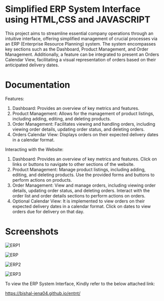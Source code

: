 # Simplified ERP System Interface using HTML,CSS and JAVASCRIPT

This project aims to streamline essential company operations through an intuitive interface, offering simplified management of crucial processes via an ERP (Enterprise Resource Planning) system. The system encompasses key sections such as the Dashboard, Product Management, and Order Management. Additionally, a feature can be integrated to present an Orders Calendar View, facilitating a visual representation of orders based on their anticipated delivery dates.

# Documentation

Features:

1. Dashboard: Provides an overview of key metrics and features.
2. Product Management: Allows for the management of product listings, including adding, editing, and deleting products.
3. Order Management: Facilitates viewing and handling orders, including viewing order details, updating order status, and deleting orders.
4. Orders Calendar View: Displays orders on their expected delivery dates in a calendar format.

Interacting with the Website:

1. Dashboard: Provides an overview of key metrics and features. Click on links or buttons to navigate to other sections of the website.
2. Product Management: Manage product listings, including adding, editing, and deleting products. Use the provided forms and buttons to perform actions on products.
3. Order Management: View and manage orders, including viewing order details, updating order status, and deleting orders. Interact with the order list and order details sections to perform actions on orders.
4. Optional Calendar View: It is implemented to view orders on their expected delivery dates in a calendar format. Click on dates to view orders due for delivery on that day.

# Screenshots


![ERP1](https://github.com/Bishal-Jena04/entnt/assets/136837415/b11bf421-a9bf-4eb8-8936-7570397cb198)

![ERP](https://github.com/Bishal-Jena04/entnt/assets/136837415/40451c8d-5c0b-49b4-95e6-a1340bcf4201)

![ERP2](https://github.com/Bishal-Jena04/entnt/assets/136837415/c6607990-3ea1-4137-bc65-dd1b34384d63)

![ERP3](https://github.com/Bishal-Jena04/entnt/assets/136837415/90c2e421-0c51-4560-8c38-cc95c49a3fc3)


To view the ERP System Interface, Kindly refer to the below attached link:

https://bishal-jena04.github.io/entnt/


